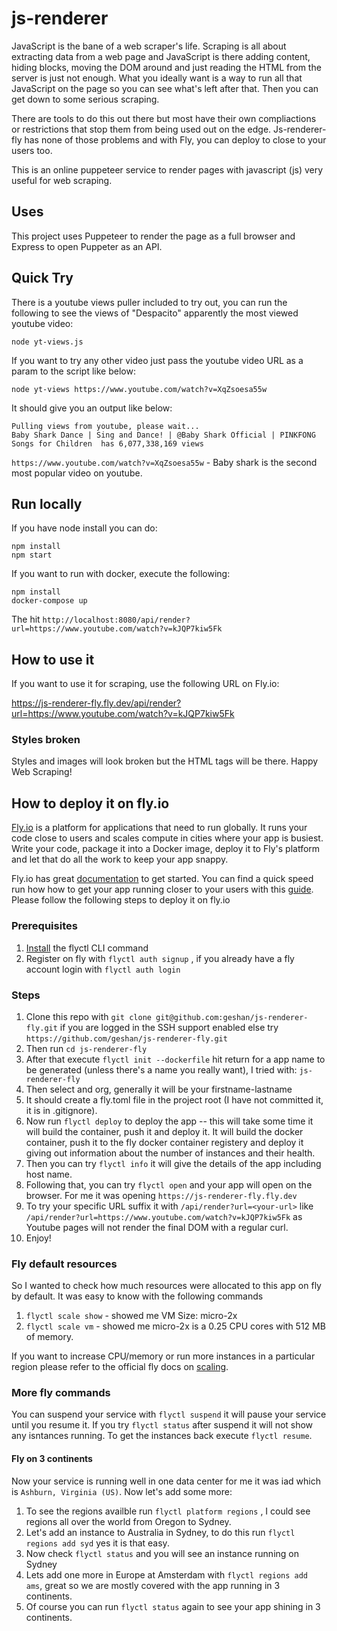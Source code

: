 # js-renderer

JavaScript is the bane of a web scraper's life. Scraping is all about extracting data from a web page and JavaScript is there adding content, hiding blocks, moving the DOM around and just reading the HTML from the server is just not enough. What you ideally want is a way to run all that JavaScript on the page so you can see what's left after that. Then you can get down to some serious scraping.

There are tools to do this out there but most have their own compliactions or restrictions that stop them from being used out on the edge. Js-renderer-fly has none of those problems and with Fly, you can deploy to close to your users too.

This is an online puppeteer service to render pages with javascript (js) very useful for web scraping.

## Uses

This project uses Puppeteer to render the page as a full browser and Express to open Puppeter as an API.

## Quick Try

There is a youtube views puller included to try out, you can run the following to see the views of "Despacito" apparently the most viewed youtube video:

```
node yt-views.js
```

If you want to try any other video just pass the youtube video URL as a param to the script like below:

```
node yt-views https://www.youtube.com/watch?v=XqZsoesa55w
```

It should give you an output like below:

```
Pulling views from youtube, please wait...
Baby Shark Dance | Sing and Dance! | @Baby Shark Official | PINKFONG Songs for Children  has 6,077,338,169 views
```

`https://www.youtube.com/watch?v=XqZsoesa55w` - Baby shark is the second most popular video on youtube.

## Run locally

If you have node install you can do:

```
npm install
npm start
```

If you want to run with docker, execute the following:

```
npm install
docker-compose up
```

The hit `http://localhost:8080/api/render?url=https://www.youtube.com/watch?v=kJQP7kiw5Fk`

## How to use it

If you want to use it for scraping, use the following URL on Fly.io:

https://js-renderer-fly.fly.dev/api/render?url=https://www.youtube.com/watch?v=kJQP7kiw5Fk

### Styles broken

Styles and images will look broken but the HTML tags will be there. Happy Web Scraping!

## How to deploy it on fly.io

[Fly.io](https://fly.io) is a platform for applications that need to run globally. It runs your code close to users and scales compute in cities where your app is busiest. Write your code, package it into a Docker image, deploy it to Fly's platform and let that do all the work to keep your app snappy.

Fly.io has great [documentation](https://fly.io/docs/) to get started. You can find a quick speed run how how to get your app running closer to your users with this [guide](https://fly.io/docs/speedrun/). Please follow the following steps to deploy it on fly.io

### Prerequisites

1. [Install](https://fly.io/docs/getting-started/installing-flyctl/) the flyctl CLI command
1. Register on fly with `flyctl auth signup` , if you already have a fly account login with `flyctl auth login`

### Steps

1. Clone this repo with `git clone git@github.com:geshan/js-renderer-fly.git` if you are logged in the SSH support enabled else try `https://github.com/geshan/js-renderer-fly.git`
1. Then run `cd js-renderer-fly`
1. After that execute `flyctl init --dockerfile` hit return for a app name to be generated (unless there's a name you really want), I tried with: `js-renderer-fly`
1. Then select and org, generally it will be your firstname-lastname
1. It should create a fly.toml file in the project root (I have not committed it, it is in .gitignore).
1. Now run `flyctl deploy` to deploy the app -- this will take some time it will build the container, push it and deploy it. It will build the docker container, push it to the fly docker container registery and deploy it giving out information about the number of instances and their health.
1. Then you can try `flyctl info` it will give the details of the app including host name. 
1. Following that, you can try `flyctl open` and your app will open on the browser. For me it was opening `https://js-renderer-fly.fly.dev`
1. To try your specific URL suffix it with `/api/render?url=<your-url>` like `/api/render?url=https://www.youtube.com/watch?v=kJQP7kiw5Fk` as Youtube pages will not render the final DOM with a regular curl.
1. Enjoy!

### Fly default resources

So I wanted to check how much resources were allocated to this app on fly by default. It was easy to know with the following commands

1. `flyctl scale show` - showed me VM Size: micro-2x
1. `flyctl scale vm` - showed me micro-2x is a 0.25 CPU cores with 512 MB of memory.

If you want to increase CPU/memory or run more instances in a particular region please refer to the official fly docs on [scaling](https://fly.io/docs/scaling/).

### More fly commands

You can suspend your service with `flyctl suspend` it will pause your service until you resume it. If you try `flyctl status` after suspend it will not show any isntances running. To get the instances back execute `flyctl resume`.

#### Fly on 3 continents

Now your service is running well in one data center for me it was iad which is `Ashburn, Virginia (US)`. Now let's add some more:

1. To see the regions availble run `flyctl platform regions` , I could see regions all over the world from Oregon to Sydney.
1. Let's add an instance to Australia in Sydney, to do this run `flyctl regions add syd` yes it is that easy.
1. Now check `flyctl status` and you will see an instance running on Sydney
1. Lets add one more in Europe at Amsterdam with `flyctl regions add ams`, great so we are mostly covered with the app running in 3 continents.
1. Of course you can run `flyctl status` again to see your app shining in 3 continents.
